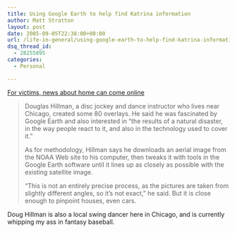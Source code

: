```yaml
---
title: Using Google Earth to help find Katrina information
author: Matt Stratton
layout: post
date: 2005-09-05T22:38:00+00:00
url: /life-in-general/using-google-earth-to-help-find-katrina-information
dsq_thread_id:
  - 28255895
categories:
  - Personal

---
```

[For victims, news about home can come online][1]

> Douglas Hillman, a disc jockey and dance instructor who lives near Chicago, created some 80 overlays. He said he was fascinated by Google Earth and also interested in &#8220;the results of a natural disaster, in the way people react to it, and also in the technology used to cover it.&#8221;
> 
> As for methodology, Hillman says he downloads an aerial image from the NOAA Web site to his computer, then tweaks it with tools in the Google Earth software until it lines up as closely as possible with the existing satellite image.
> 
> &#8220;This is not an entirely precise process, as the pictures are taken from slightly different angles, so it&#8217;s not exact,&#8221; he said. But it is close enough to pinpoint houses, even cars. 

Doug Hillman is also a local swing dancer here in Chicago, and is currently whipping my ass in fantasy baseball.

 [1]: http://news.com.com/For+victims%2C+news+about+home+can+come+online/2100-1032_3-5849290.html?tag=nefd.top